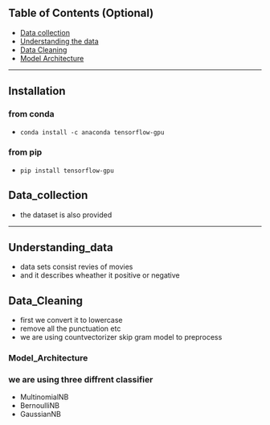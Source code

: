 
## Table of Contents (Optional)

- [Data collection](#Data_collection)
- [Understanding the data](#Understanding_data)
- [Data Cleaning](#Data_Cleaning)
- [Model Architecture](#Model_Architecture)

---


## Installation
### from conda
- `conda install -c anaconda tensorflow-gpu` 
### from pip
- `pip install tensorflow-gpu` 

## Data_collection
- the dataset is also provided
---

## Understanding_data
- data sets consist revies of movies 
- and it describes wheather it positive or negative

## Data_Cleaning
- first we convert it to lowercase
- remove all the punctuation etc
- we are using countvectorizer skip gram model to preprocess

### Model_Architecture
### we are using three diffrent classifier
- MultinomialNB
- BernoulliNB
- GaussianNB